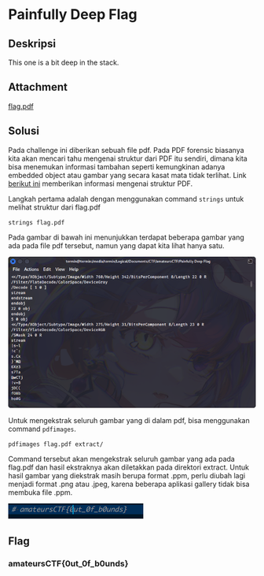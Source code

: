 # Painfully Deep Flag

## Deskripsi
This one is a bit deep in the stack.

## Attachment
[flag.pdf](./Challenge/flag.pdf)

## Solusi
Pada challenge ini diberikan sebuah file pdf. Pada PDF forensic biasanya kita akan mencari tahu mengenai struktur dari PDF itu sendiri, dimana kita bisa menemukan informasi tambahan seperti kemungkinan adanya embedded object atau gambar yang secara kasat mata tidak terlihat. Link [berikut ini](https://resources.infosecinstitute.com/topics/hacking/pdf-file-format-basic-structure/) memberikan informasi mengenai struktur PDF.

Langkah pertama adalah dengan menggunakan command `strings` untuk melihat struktur dari flag.pdf

```
strings flag.pdf
```

Pada gambar di bawah ini menunjukkan terdapat beberapa gambar yang ada pada file pdf tersebut, namun yang dapat kita lihat hanya satu.

![Multiple images inside PDF](./1.png)

Untuk mengekstrak seluruh gambar yang di dalam pdf, bisa menggunakan command `pdfimages`.

```
pdfimages flag.pdf extract/
```

Command tersebut akan mengekstrak seluruh gambar yang ada pada flag.pdf dan hasil ekstraknya akan diletakkan pada direktori extract. Untuk hasil gambar yang diekstrak masih berupa format .ppm, perlu diubah lagi menjadi format .png atau .jpeg, karena beberapa aplikasi gallery tidak bisa membuka file .ppm.

![Flag](./flag.png)

## Flag
### amateursCTF{0ut_0f_b0unds}